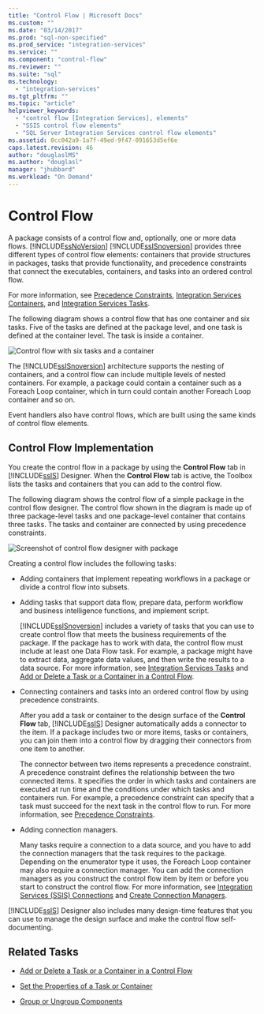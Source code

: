 ```yaml
---
title: "Control Flow | Microsoft Docs"
ms.custom: ""
ms.date: "03/14/2017"
ms.prod: "sql-non-specified"
ms.prod_service: "integration-services"
ms.service: ""
ms.component: "control-flow"
ms.reviewer: ""
ms.suite: "sql"
ms.technology: 
  - "integration-services"
ms.tgt_pltfrm: ""
ms.topic: "article"
helpviewer_keywords: 
  - "control flow [Integration Services], elements"
  - "SSIS control flow elements"
  - "SQL Server Integration Services control flow elements"
ms.assetid: 0cc042a9-1a7f-49ed-9f47-091653d5ef6e
caps.latest.revision: 46
author: "douglaslMS"
ms.author: "douglasl"
manager: "jhubbard"
ms.workload: "On Demand"
---
```

# Control Flow
  A package consists of a control flow and, optionally, one or more data flows. [!INCLUDE[ssNoVersion](../../includes/ssnoversion-md.md)] [!INCLUDE[ssISnoversion](../../includes/ssisnoversion-md.md)] provides three different types of control flow elements: containers that provide structures in packages, tasks that provide functionality, and precedence constraints that connect the executables, containers, and tasks into an ordered control flow.  
  
 For more information, see [Precedence Constraints](../../integration-services/control-flow/precedence-constraints.md), [Integration Services Containers](../../integration-services/control-flow/integration-services-containers.md), and [Integration Services Tasks](../../integration-services/control-flow/integration-services-tasks.md).  
  
 The following diagram shows a control flow that has one container and six tasks. Five of the tasks are defined at the package level, and one task is defined at the container level. The task is inside a container.  
  
 ![Control flow with six tasks and a container](../../integration-services/control-flow/media/ssis-controlflowelmt.gif "Control flow with six tasks and a container")  
  
 The [!INCLUDE[ssISnoversion](../../includes/ssisnoversion-md.md)] architecture supports the nesting of containers, and a control flow can include multiple levels of nested containers. For example, a package could contain a container such as a Foreach Loop container, which in turn could contain another Foreach Loop container and so on.  
  
 Event handlers also have control flows, which are built using the same kinds of control flow elements.  
  
## Control Flow Implementation  
 You create the control flow in a package by using the **Control Flow** tab in [!INCLUDE[ssIS](../../includes/ssis-md.md)] Designer. When the **Control Flow** tab is active, the Toolbox lists the tasks and containers that you can add to the control flow.  
  
 The following diagram shows the control flow of a simple package in the control flow designer. The control flow shown in the diagram is made up of three package-level tasks and one package-level container that contains three tasks. The tasks and container are connected by using precedence constraints.  
  
 ![Screenshot of control flow designer with package](../../integration-services/connection-manager/media/samplecontrolflow.gif "Screenshot of control flow designer with package")  
  
 Creating a control flow includes the following tasks:  
  
-   Adding containers that implement repeating workflows in a package or divide a control flow into subsets.  
  
-   Adding tasks that support data flow, prepare data, perform workflow and business intelligence functions, and implement script.  
  
     [!INCLUDE[ssISnoversion](../../includes/ssisnoversion-md.md)] includes a variety of tasks that you can use to create control flow that meets the business requirements of the package. If the package has to work with data, the control flow must include at least one Data Flow task. For example, a package might have to extract data, aggregate data values, and then write the results to a data source.  For more information, see [Integration Services Tasks](../../integration-services/control-flow/integration-services-tasks.md) and [Add or Delete a Task or a Container in a Control Flow](../../integration-services/control-flow/add-or-delete-a-task-or-a-container-in-a-control-flow.md).  
  
-   Connecting containers and tasks into an ordered control flow by using precedence constraints.  
  
     After you add a task or container to the design surface of the **Control Flow** tab, [!INCLUDE[ssIS](../../includes/ssis-md.md)] Designer automatically adds a connector to the item. If a package includes two or more items, tasks or containers, you can join them into a control flow by dragging their connectors from one item to another.  
  
     The connector between two items represents a precedence constraint. A precedence constraint defines the relationship between the two connected items. It specifies the order in which tasks and containers are executed at run time and the conditions under which tasks and containers run. For example, a precedence constraint can specify that a task must succeed for the next task in the control flow to run. For more information, see [Precedence Constraints](../../integration-services/control-flow/precedence-constraints.md).  
  
-   Adding connection managers.  
  
     Many tasks require a connection to a data source, and you have to add the connection managers that the task requires to the package. Depending on the enumerator type it uses, the Foreach Loop container may also require a connection manager. You can add the connection managers as you construct the control flow item by item or before you start to construct the control flow. For more information, see [Integration Services &#40;SSIS&#41; Connections](../../integration-services/connection-manager/integration-services-ssis-connections.md) and [Create Connection Managers](http://msdn.microsoft.com/library/6ca317b8-0061-4d9d-b830-ee8c21268345).  
  
 [!INCLUDE[ssIS](../../includes/ssis-md.md)] Designer also includes many design-time features that you can use to manage the design surface and make the control flow self-documenting.  
  
## Related Tasks  
  
-   [Add or Delete a Task or a Container in a Control Flow](../../integration-services/control-flow/add-or-delete-a-task-or-a-container-in-a-control-flow.md)  
  
-   [Set the Properties of a Task or Container](http://msdn.microsoft.com/library/52d47ca4-fb8c-493d-8b2b-48bb269f859b)  
  
-   [Group or Ungroup Components](../../integration-services/group-or-ungroup-components.md)  
  
  
